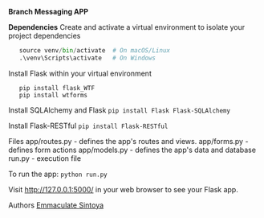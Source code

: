 **Branch Messaging APP**

**Dependencies**
Create and activate a virtual environment to isolate your project dependencies
```python -m venv venv
   source venv/bin/activate  # On macOS/Linux
   .\venv\Scripts\activate   # On Windows
```
Install Flask within your virtual environment
```pip install flask
   pip install flask_WTF
   pip install wtforms
```

Install SQLAlchemy and Flask
```pip install Flask Flask-SQLAlchemy```

Install Flask-RESTful
```pip install Flask-RESTful```


Files
app/routes.py - defines the app's routes and views.
app/forms.py - defines form actions
app/models.py - defines the app's data and database
run.py - execution file

To run the app:
```python run.py```

Visit http://127.0.0.1:5000/ in your web browser to see your Flask app.

Authors
[Emmaculate Sintoya](https://github.com/lsintoya)
